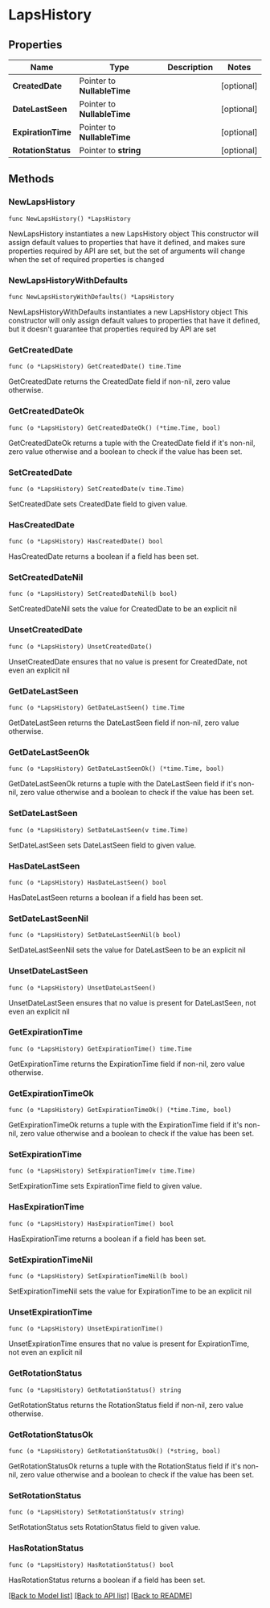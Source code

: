 # LapsHistory

## Properties

Name | Type | Description | Notes
------------ | ------------- | ------------- | -------------
**CreatedDate** | Pointer to **NullableTime** |  | [optional] 
**DateLastSeen** | Pointer to **NullableTime** |  | [optional] 
**ExpirationTime** | Pointer to **NullableTime** |  | [optional] 
**RotationStatus** | Pointer to **string** |  | [optional] 

## Methods

### NewLapsHistory

`func NewLapsHistory() *LapsHistory`

NewLapsHistory instantiates a new LapsHistory object
This constructor will assign default values to properties that have it defined,
and makes sure properties required by API are set, but the set of arguments
will change when the set of required properties is changed

### NewLapsHistoryWithDefaults

`func NewLapsHistoryWithDefaults() *LapsHistory`

NewLapsHistoryWithDefaults instantiates a new LapsHistory object
This constructor will only assign default values to properties that have it defined,
but it doesn't guarantee that properties required by API are set

### GetCreatedDate

`func (o *LapsHistory) GetCreatedDate() time.Time`

GetCreatedDate returns the CreatedDate field if non-nil, zero value otherwise.

### GetCreatedDateOk

`func (o *LapsHistory) GetCreatedDateOk() (*time.Time, bool)`

GetCreatedDateOk returns a tuple with the CreatedDate field if it's non-nil, zero value otherwise
and a boolean to check if the value has been set.

### SetCreatedDate

`func (o *LapsHistory) SetCreatedDate(v time.Time)`

SetCreatedDate sets CreatedDate field to given value.

### HasCreatedDate

`func (o *LapsHistory) HasCreatedDate() bool`

HasCreatedDate returns a boolean if a field has been set.

### SetCreatedDateNil

`func (o *LapsHistory) SetCreatedDateNil(b bool)`

 SetCreatedDateNil sets the value for CreatedDate to be an explicit nil

### UnsetCreatedDate
`func (o *LapsHistory) UnsetCreatedDate()`

UnsetCreatedDate ensures that no value is present for CreatedDate, not even an explicit nil
### GetDateLastSeen

`func (o *LapsHistory) GetDateLastSeen() time.Time`

GetDateLastSeen returns the DateLastSeen field if non-nil, zero value otherwise.

### GetDateLastSeenOk

`func (o *LapsHistory) GetDateLastSeenOk() (*time.Time, bool)`

GetDateLastSeenOk returns a tuple with the DateLastSeen field if it's non-nil, zero value otherwise
and a boolean to check if the value has been set.

### SetDateLastSeen

`func (o *LapsHistory) SetDateLastSeen(v time.Time)`

SetDateLastSeen sets DateLastSeen field to given value.

### HasDateLastSeen

`func (o *LapsHistory) HasDateLastSeen() bool`

HasDateLastSeen returns a boolean if a field has been set.

### SetDateLastSeenNil

`func (o *LapsHistory) SetDateLastSeenNil(b bool)`

 SetDateLastSeenNil sets the value for DateLastSeen to be an explicit nil

### UnsetDateLastSeen
`func (o *LapsHistory) UnsetDateLastSeen()`

UnsetDateLastSeen ensures that no value is present for DateLastSeen, not even an explicit nil
### GetExpirationTime

`func (o *LapsHistory) GetExpirationTime() time.Time`

GetExpirationTime returns the ExpirationTime field if non-nil, zero value otherwise.

### GetExpirationTimeOk

`func (o *LapsHistory) GetExpirationTimeOk() (*time.Time, bool)`

GetExpirationTimeOk returns a tuple with the ExpirationTime field if it's non-nil, zero value otherwise
and a boolean to check if the value has been set.

### SetExpirationTime

`func (o *LapsHistory) SetExpirationTime(v time.Time)`

SetExpirationTime sets ExpirationTime field to given value.

### HasExpirationTime

`func (o *LapsHistory) HasExpirationTime() bool`

HasExpirationTime returns a boolean if a field has been set.

### SetExpirationTimeNil

`func (o *LapsHistory) SetExpirationTimeNil(b bool)`

 SetExpirationTimeNil sets the value for ExpirationTime to be an explicit nil

### UnsetExpirationTime
`func (o *LapsHistory) UnsetExpirationTime()`

UnsetExpirationTime ensures that no value is present for ExpirationTime, not even an explicit nil
### GetRotationStatus

`func (o *LapsHistory) GetRotationStatus() string`

GetRotationStatus returns the RotationStatus field if non-nil, zero value otherwise.

### GetRotationStatusOk

`func (o *LapsHistory) GetRotationStatusOk() (*string, bool)`

GetRotationStatusOk returns a tuple with the RotationStatus field if it's non-nil, zero value otherwise
and a boolean to check if the value has been set.

### SetRotationStatus

`func (o *LapsHistory) SetRotationStatus(v string)`

SetRotationStatus sets RotationStatus field to given value.

### HasRotationStatus

`func (o *LapsHistory) HasRotationStatus() bool`

HasRotationStatus returns a boolean if a field has been set.


[[Back to Model list]](../README.md#documentation-for-models) [[Back to API list]](../README.md#documentation-for-api-endpoints) [[Back to README]](../README.md)


